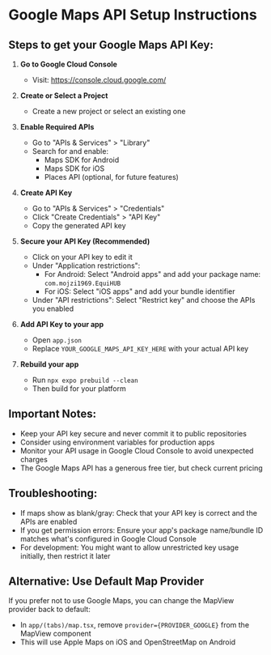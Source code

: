 # Google Maps API Setup Instructions

## Steps to get your Google Maps API Key:

1. **Go to Google Cloud Console**
   - Visit: https://console.cloud.google.com/

2. **Create or Select a Project**
   - Create a new project or select an existing one

3. **Enable Required APIs**
   - Go to "APIs & Services" > "Library"
   - Search for and enable:
     - Maps SDK for Android
     - Maps SDK for iOS
     - Places API (optional, for future features)

4. **Create API Key**
   - Go to "APIs & Services" > "Credentials"
   - Click "Create Credentials" > "API Key"
   - Copy the generated API key

5. **Secure your API Key (Recommended)**
   - Click on your API key to edit it
   - Under "Application restrictions":
     - For Android: Select "Android apps" and add your package name: `com.mojzi1969.EquiHUB`
     - For iOS: Select "iOS apps" and add your bundle identifier
   - Under "API restrictions": Select "Restrict key" and choose the APIs you enabled

6. **Add API Key to your app**
   - Open `app.json`
   - Replace `YOUR_GOOGLE_MAPS_API_KEY_HERE` with your actual API key

7. **Rebuild your app**
   - Run `npx expo prebuild --clean`
   - Then build for your platform

## Important Notes:

- Keep your API key secure and never commit it to public repositories
- Consider using environment variables for production apps
- Monitor your API usage in Google Cloud Console to avoid unexpected charges
- The Google Maps API has a generous free tier, but check current pricing

## Troubleshooting:

- If maps show as blank/gray: Check that your API key is correct and the APIs are enabled
- If you get permission errors: Ensure your app's package name/bundle ID matches what's configured in Google Cloud Console
- For development: You might want to allow unrestricted key usage initially, then restrict it later

## Alternative: Use Default Map Provider

If you prefer not to use Google Maps, you can change the MapView provider back to default:
- In `app/(tabs)/map.tsx`, remove `provider={PROVIDER_GOOGLE}` from the MapView component
- This will use Apple Maps on iOS and OpenStreetMap on Android
